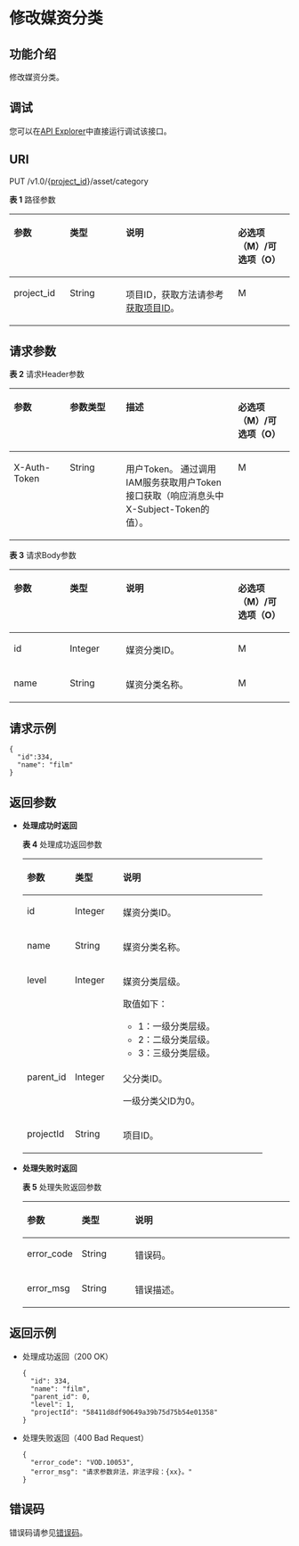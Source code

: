 # 修改媒资分类<a name="vod_04_0029"></a>

## 功能介绍<a name="zh-cn_topic_0128109932_zh-cn_topic_0127930921_section114814192538"></a>

修改媒资分类。

## 调试<a name="section1328823462119"></a>

您可以在[API Explorer](https://apiexplorer.developer.huaweicloud.com/apiexplorer/doc?product=VOD&api=modifyCategory)中直接运行调试该接口。

## URI<a name="zh-cn_topic_0128109932_zh-cn_topic_0127930921_section5241024145313"></a>

PUT /v1.0/\{[project\_id](获取项目ID.md)\}/asset/category

**表 1**  路径参数

<a name="table6869913124919"></a>
<table><thead align="left"><tr id="vod_04_0196_row58691013184917"><th class="cellrowborder" valign="top" width="20%" id="mcps1.2.5.1.1"><p id="vod_04_0196_p18869171324920"><a name="vod_04_0196_p18869171324920"></a><a name="vod_04_0196_p18869171324920"></a>参数</p>
</th>
<th class="cellrowborder" valign="top" width="20%" id="mcps1.2.5.1.2"><p id="vod_04_0196_p1386920134497"><a name="vod_04_0196_p1386920134497"></a><a name="vod_04_0196_p1386920134497"></a>类型</p>
</th>
<th class="cellrowborder" valign="top" width="40%" id="mcps1.2.5.1.3"><p id="vod_04_0196_p1386931394910"><a name="vod_04_0196_p1386931394910"></a><a name="vod_04_0196_p1386931394910"></a>说明</p>
</th>
<th class="cellrowborder" valign="top" width="20%" id="mcps1.2.5.1.4"><p id="vod_04_0196_p10869213144912"><a name="vod_04_0196_p10869213144912"></a><a name="vod_04_0196_p10869213144912"></a>必选项（M）/可选项（O）</p>
</th>
</tr>
</thead>
<tbody><tr id="vod_04_0196_row1586931374911"><td class="cellrowborder" valign="top" width="20%" headers="mcps1.2.5.1.1 "><p id="vod_04_0196_p14253192105011"><a name="vod_04_0196_p14253192105011"></a><a name="vod_04_0196_p14253192105011"></a>project_id</p>
</td>
<td class="cellrowborder" valign="top" width="20%" headers="mcps1.2.5.1.2 "><p id="vod_04_0196_p62548235018"><a name="vod_04_0196_p62548235018"></a><a name="vod_04_0196_p62548235018"></a>String</p>
</td>
<td class="cellrowborder" valign="top" width="40%" headers="mcps1.2.5.1.3 "><p id="vod_04_0196_p0254323500"><a name="vod_04_0196_p0254323500"></a><a name="vod_04_0196_p0254323500"></a>项目ID，获取方法请参考<a href="https://support.huaweicloud.com/usermanual-vod/vod_01_0058.html" target="_blank" rel="noopener noreferrer">获取项目ID</a>。</p>
</td>
<td class="cellrowborder" valign="top" width="20%" headers="mcps1.2.5.1.4 "><p id="vod_04_0196_p9936171618529"><a name="vod_04_0196_p9936171618529"></a><a name="vod_04_0196_p9936171618529"></a>M</p>
</td>
</tr>
</tbody>
</table>

## 请求参数<a name="zh-cn_topic_0128109932_zh-cn_topic_0127930921_section7297229175319"></a>

**表 2**  请求Header参数

<a name="HeaderParameter"></a>
<table><thead align="left"><tr id="vod_04_0196_row1359311223199"><th class="cellrowborder" valign="top" width="20%" id="mcps1.2.5.1.1"><p id="vod_04_0196_p959302213191"><a name="vod_04_0196_p959302213191"></a><a name="vod_04_0196_p959302213191"></a>参数</p>
</th>
<th class="cellrowborder" valign="top" width="20%" id="mcps1.2.5.1.2"><p id="vod_04_0196_p6594132291914"><a name="vod_04_0196_p6594132291914"></a><a name="vod_04_0196_p6594132291914"></a>参数类型</p>
</th>
<th class="cellrowborder" valign="top" width="40%" id="mcps1.2.5.1.3"><p id="vod_04_0196_p1659492213198"><a name="vod_04_0196_p1659492213198"></a><a name="vod_04_0196_p1659492213198"></a>描述</p>
</th>
<th class="cellrowborder" valign="top" width="20%" id="mcps1.2.5.1.4"><p id="vod_04_0196_p971659181911"><a name="vod_04_0196_p971659181911"></a><a name="vod_04_0196_p971659181911"></a>必选项（M）/可选项（O）</p>
</th>
</tr>
</thead>
<tbody><tr id="vod_04_0196_row5593132218192"><td class="cellrowborder" valign="top" width="20%" headers="mcps1.2.5.1.1 "><p id="vod_04_0196_p959417226199"><a name="vod_04_0196_p959417226199"></a><a name="vod_04_0196_p959417226199"></a>X-Auth-Token</p>
</td>
<td class="cellrowborder" valign="top" width="20%" headers="mcps1.2.5.1.2 "><p id="vod_04_0196_p5594132231911"><a name="vod_04_0196_p5594132231911"></a><a name="vod_04_0196_p5594132231911"></a>String</p>
</td>
<td class="cellrowborder" valign="top" width="40%" headers="mcps1.2.5.1.3 "><p id="vod_04_0196_p1159416229196"><a name="vod_04_0196_p1159416229196"></a><a name="vod_04_0196_p1159416229196"></a>用户Token。 通过调用IAM服务获取用户Token接口获取（响应消息头中X-Subject-Token的值）。</p>
</td>
<td class="cellrowborder" valign="top" width="20%" headers="mcps1.2.5.1.4 "><p id="vod_04_0196_p147114598193"><a name="vod_04_0196_p147114598193"></a><a name="vod_04_0196_p147114598193"></a>M</p>
</td>
</tr>
</tbody>
</table>

**表 3**  请求Body参数

<a name="zh-cn_topic_0128109932_zh-cn_topic_0127930921_table171512255292"></a>
<table><thead align="left"><tr id="zh-cn_topic_0128109932_zh-cn_topic_0127930921_row48218256295"><th class="cellrowborder" valign="top" width="20%" id="mcps1.2.5.1.1"><p id="zh-cn_topic_0128109932_zh-cn_topic_0127930921_p382525172912"><a name="zh-cn_topic_0128109932_zh-cn_topic_0127930921_p382525172912"></a><a name="zh-cn_topic_0128109932_zh-cn_topic_0127930921_p382525172912"></a>参数</p>
</th>
<th class="cellrowborder" valign="top" width="20%" id="mcps1.2.5.1.2"><p id="zh-cn_topic_0128109932_zh-cn_topic_0127930921_p782925162917"><a name="zh-cn_topic_0128109932_zh-cn_topic_0127930921_p782925162917"></a><a name="zh-cn_topic_0128109932_zh-cn_topic_0127930921_p782925162917"></a>类型</p>
</th>
<th class="cellrowborder" valign="top" width="40%" id="mcps1.2.5.1.3"><p id="zh-cn_topic_0128109932_zh-cn_topic_0127930921_p782725172910"><a name="zh-cn_topic_0128109932_zh-cn_topic_0127930921_p782725172910"></a><a name="zh-cn_topic_0128109932_zh-cn_topic_0127930921_p782725172910"></a>说明</p>
</th>
<th class="cellrowborder" valign="top" width="20%" id="mcps1.2.5.1.4"><p id="zh-cn_topic_0128109924_zh-cn_topic_0127930889_p41029017"><a name="zh-cn_topic_0128109924_zh-cn_topic_0127930889_p41029017"></a><a name="zh-cn_topic_0128109924_zh-cn_topic_0127930889_p41029017"></a>必选项（M）/可选项（O）</p>
</th>
</tr>
</thead>
<tbody><tr id="zh-cn_topic_0128109932_zh-cn_topic_0127930921_row12828257296"><td class="cellrowborder" valign="top" width="20%" headers="mcps1.2.5.1.1 "><p id="zh-cn_topic_0128109932_zh-cn_topic_0127930921_p11821125102918"><a name="zh-cn_topic_0128109932_zh-cn_topic_0127930921_p11821125102918"></a><a name="zh-cn_topic_0128109932_zh-cn_topic_0127930921_p11821125102918"></a>id</p>
</td>
<td class="cellrowborder" valign="top" width="20%" headers="mcps1.2.5.1.2 "><p id="zh-cn_topic_0128109932_zh-cn_topic_0127930921_p1182182516295"><a name="zh-cn_topic_0128109932_zh-cn_topic_0127930921_p1182182516295"></a><a name="zh-cn_topic_0128109932_zh-cn_topic_0127930921_p1182182516295"></a>Integer</p>
</td>
<td class="cellrowborder" valign="top" width="40%" headers="mcps1.2.5.1.3 "><p id="zh-cn_topic_0128109932_zh-cn_topic_0127930921_p1831025192916"><a name="zh-cn_topic_0128109932_zh-cn_topic_0127930921_p1831025192916"></a><a name="zh-cn_topic_0128109932_zh-cn_topic_0127930921_p1831025192916"></a>媒资分类ID。</p>
</td>
<td class="cellrowborder" valign="top" width="20%" headers="mcps1.2.5.1.4 "><p id="zh-cn_topic_0128109932_zh-cn_topic_0127930921_p1831425152918"><a name="zh-cn_topic_0128109932_zh-cn_topic_0127930921_p1831425152918"></a><a name="zh-cn_topic_0128109932_zh-cn_topic_0127930921_p1831425152918"></a>M</p>
</td>
</tr>
<tr id="zh-cn_topic_0128109932_zh-cn_topic_0127930921_row138342512913"><td class="cellrowborder" valign="top" width="20%" headers="mcps1.2.5.1.1 "><p id="zh-cn_topic_0128109932_zh-cn_topic_0127930921_p3831825142914"><a name="zh-cn_topic_0128109932_zh-cn_topic_0127930921_p3831825142914"></a><a name="zh-cn_topic_0128109932_zh-cn_topic_0127930921_p3831825142914"></a>name</p>
</td>
<td class="cellrowborder" valign="top" width="20%" headers="mcps1.2.5.1.2 "><p id="zh-cn_topic_0128109932_zh-cn_topic_0127930921_p168332517291"><a name="zh-cn_topic_0128109932_zh-cn_topic_0127930921_p168332517291"></a><a name="zh-cn_topic_0128109932_zh-cn_topic_0127930921_p168332517291"></a>String</p>
</td>
<td class="cellrowborder" valign="top" width="40%" headers="mcps1.2.5.1.3 "><p id="zh-cn_topic_0128109932_zh-cn_topic_0127930921_p183102532913"><a name="zh-cn_topic_0128109932_zh-cn_topic_0127930921_p183102532913"></a><a name="zh-cn_topic_0128109932_zh-cn_topic_0127930921_p183102532913"></a>媒资分类名称。</p>
</td>
<td class="cellrowborder" valign="top" width="20%" headers="mcps1.2.5.1.4 "><p id="zh-cn_topic_0128109932_zh-cn_topic_0127930921_p28319251291"><a name="zh-cn_topic_0128109932_zh-cn_topic_0127930921_p28319251291"></a><a name="zh-cn_topic_0128109932_zh-cn_topic_0127930921_p28319251291"></a>M</p>
</td>
</tr>
</tbody>
</table>

## 请求示例<a name="zh-cn_topic_0128109932_zh-cn_topic_0127930921_section1249493515311"></a>

```
{
  "id":334,
  "name": "film"
}
```

## 返回参数<a name="zh-cn_topic_0128109932_zh-cn_topic_0127930921_section162761640105314"></a>

-   **处理成功时返回**

    **表 4**  处理成功返回参数

    <a name="zh-cn_topic_0128109931_zh-cn_topic_0127930946_table1753205542518"></a>
    <table><thead align="left"><tr id="zh-cn_topic_0128109931_zh-cn_topic_0127930946_row16634195502512"><th class="cellrowborder" valign="top" width="20%" id="mcps1.2.4.1.1"><p id="zh-cn_topic_0128109931_zh-cn_topic_0127930946_p963414551252"><a name="zh-cn_topic_0128109931_zh-cn_topic_0127930946_p963414551252"></a><a name="zh-cn_topic_0128109931_zh-cn_topic_0127930946_p963414551252"></a>参数</p>
    </th>
    <th class="cellrowborder" valign="top" width="20%" id="mcps1.2.4.1.2"><p id="zh-cn_topic_0128109931_zh-cn_topic_0127930946_p4634455102513"><a name="zh-cn_topic_0128109931_zh-cn_topic_0127930946_p4634455102513"></a><a name="zh-cn_topic_0128109931_zh-cn_topic_0127930946_p4634455102513"></a>类型</p>
    </th>
    <th class="cellrowborder" valign="top" width="60%" id="mcps1.2.4.1.3"><p id="zh-cn_topic_0128109931_zh-cn_topic_0127930946_p1563415559252"><a name="zh-cn_topic_0128109931_zh-cn_topic_0127930946_p1563415559252"></a><a name="zh-cn_topic_0128109931_zh-cn_topic_0127930946_p1563415559252"></a>说明</p>
    </th>
    </tr>
    </thead>
    <tbody><tr id="zh-cn_topic_0128109931_zh-cn_topic_0127930946_row10634115519253"><td class="cellrowborder" valign="top" width="20%" headers="mcps1.2.4.1.1 "><p id="zh-cn_topic_0128109931_zh-cn_topic_0127930946_p1311204316265"><a name="zh-cn_topic_0128109931_zh-cn_topic_0127930946_p1311204316265"></a><a name="zh-cn_topic_0128109931_zh-cn_topic_0127930946_p1311204316265"></a>id</p>
    </td>
    <td class="cellrowborder" valign="top" width="20%" headers="mcps1.2.4.1.2 "><p id="zh-cn_topic_0128109931_zh-cn_topic_0127930946_p311224392616"><a name="zh-cn_topic_0128109931_zh-cn_topic_0127930946_p311224392616"></a><a name="zh-cn_topic_0128109931_zh-cn_topic_0127930946_p311224392616"></a>Integer</p>
    </td>
    <td class="cellrowborder" valign="top" width="60%" headers="mcps1.2.4.1.3 "><p id="zh-cn_topic_0128109931_zh-cn_topic_0127930946_p1811244314264"><a name="zh-cn_topic_0128109931_zh-cn_topic_0127930946_p1811244314264"></a><a name="zh-cn_topic_0128109931_zh-cn_topic_0127930946_p1811244314264"></a>媒资分类ID。</p>
    </td>
    </tr>
    <tr id="row1785317209242"><td class="cellrowborder" valign="top" width="20%" headers="mcps1.2.4.1.1 "><p id="zh-cn_topic_0128109931_zh-cn_topic_0127930946_p1113643162612"><a name="zh-cn_topic_0128109931_zh-cn_topic_0127930946_p1113643162612"></a><a name="zh-cn_topic_0128109931_zh-cn_topic_0127930946_p1113643162612"></a>name</p>
    </td>
    <td class="cellrowborder" valign="top" width="20%" headers="mcps1.2.4.1.2 "><p id="zh-cn_topic_0128109931_zh-cn_topic_0127930946_p151131543132612"><a name="zh-cn_topic_0128109931_zh-cn_topic_0127930946_p151131543132612"></a><a name="zh-cn_topic_0128109931_zh-cn_topic_0127930946_p151131543132612"></a>String</p>
    </td>
    <td class="cellrowborder" valign="top" width="60%" headers="mcps1.2.4.1.3 "><p id="zh-cn_topic_0128109931_zh-cn_topic_0127930946_p311374318262"><a name="zh-cn_topic_0128109931_zh-cn_topic_0127930946_p311374318262"></a><a name="zh-cn_topic_0128109931_zh-cn_topic_0127930946_p311374318262"></a>媒资分类名称。</p>
    </td>
    </tr>
    <tr id="row491416557241"><td class="cellrowborder" valign="top" width="20%" headers="mcps1.2.4.1.1 "><p id="zh-cn_topic_0128109931_zh-cn_topic_0127930946_p191134438260"><a name="zh-cn_topic_0128109931_zh-cn_topic_0127930946_p191134438260"></a><a name="zh-cn_topic_0128109931_zh-cn_topic_0127930946_p191134438260"></a>level</p>
    </td>
    <td class="cellrowborder" valign="top" width="20%" headers="mcps1.2.4.1.2 "><p id="zh-cn_topic_0128109931_zh-cn_topic_0127930946_p2113114352610"><a name="zh-cn_topic_0128109931_zh-cn_topic_0127930946_p2113114352610"></a><a name="zh-cn_topic_0128109931_zh-cn_topic_0127930946_p2113114352610"></a>Integer</p>
    </td>
    <td class="cellrowborder" valign="top" width="60%" headers="mcps1.2.4.1.3 "><p id="zh-cn_topic_0128109931_zh-cn_topic_0127930946_p1353131413273"><a name="zh-cn_topic_0128109931_zh-cn_topic_0127930946_p1353131413273"></a><a name="zh-cn_topic_0128109931_zh-cn_topic_0127930946_p1353131413273"></a>媒资分类层级。</p>
    <div class="p" id="p489121834311"><a name="p489121834311"></a><a name="p489121834311"></a>取值如下：<a name="zh-cn_topic_0128109931_zh-cn_topic_0127930946_ul752322117270"></a><a name="zh-cn_topic_0128109931_zh-cn_topic_0127930946_ul752322117270"></a><ul id="zh-cn_topic_0128109931_zh-cn_topic_0127930946_ul752322117270"><li>1：一级分类层级。</li><li>2：二级分类层级。</li><li>3：三级分类层级。</li></ul>
    </div>
    </td>
    </tr>
    <tr id="row693023952410"><td class="cellrowborder" valign="top" width="20%" headers="mcps1.2.4.1.1 "><p id="zh-cn_topic_0128109931_zh-cn_topic_0127930946_p1011424312261"><a name="zh-cn_topic_0128109931_zh-cn_topic_0127930946_p1011424312261"></a><a name="zh-cn_topic_0128109931_zh-cn_topic_0127930946_p1011424312261"></a>parent_id</p>
    </td>
    <td class="cellrowborder" valign="top" width="20%" headers="mcps1.2.4.1.2 "><p id="zh-cn_topic_0128109931_zh-cn_topic_0127930946_p1411418435264"><a name="zh-cn_topic_0128109931_zh-cn_topic_0127930946_p1411418435264"></a><a name="zh-cn_topic_0128109931_zh-cn_topic_0127930946_p1411418435264"></a>Integer</p>
    </td>
    <td class="cellrowborder" valign="top" width="60%" headers="mcps1.2.4.1.3 "><p id="zh-cn_topic_0128109931_zh-cn_topic_0127930946_p164531143202713"><a name="zh-cn_topic_0128109931_zh-cn_topic_0127930946_p164531143202713"></a><a name="zh-cn_topic_0128109931_zh-cn_topic_0127930946_p164531143202713"></a>父分类ID。</p>
    <p id="zh-cn_topic_0128109931_zh-cn_topic_0127930946_p61141843172620"><a name="zh-cn_topic_0128109931_zh-cn_topic_0127930946_p61141843172620"></a><a name="zh-cn_topic_0128109931_zh-cn_topic_0127930946_p61141843172620"></a>一级分类父ID为0。</p>
    </td>
    </tr>
    <tr id="row1951582613243"><td class="cellrowborder" valign="top" width="20%" headers="mcps1.2.4.1.1 "><p id="p5575121754411"><a name="p5575121754411"></a><a name="p5575121754411"></a>projectId</p>
    </td>
    <td class="cellrowborder" valign="top" width="20%" headers="mcps1.2.4.1.2 "><p id="p957561764416"><a name="p957561764416"></a><a name="p957561764416"></a>String</p>
    </td>
    <td class="cellrowborder" valign="top" width="60%" headers="mcps1.2.4.1.3 "><p id="p29784412914"><a name="p29784412914"></a><a name="p29784412914"></a>项目ID。</p>
    </td>
    </tr>
    </tbody>
    </table>

-   **处理失败时返回**

    **表 5**  处理失败返回参数

    <a name="table8107146194412"></a>
    <table><thead align="left"><tr id="row16107862441"><th class="cellrowborder" valign="top" width="20%" id="mcps1.2.4.1.1"><p id="p1412466124414"><a name="p1412466124414"></a><a name="p1412466124414"></a>参数</p>
    </th>
    <th class="cellrowborder" valign="top" width="20%" id="mcps1.2.4.1.2"><p id="p121241568444"><a name="p121241568444"></a><a name="p121241568444"></a>类型</p>
    </th>
    <th class="cellrowborder" valign="top" width="60%" id="mcps1.2.4.1.3"><p id="p1312414674420"><a name="p1312414674420"></a><a name="p1312414674420"></a>说明</p>
    </th>
    </tr>
    </thead>
    <tbody><tr id="row13124116124413"><td class="cellrowborder" valign="top" width="20%" headers="mcps1.2.4.1.1 "><p id="p11240634415"><a name="p11240634415"></a><a name="p11240634415"></a>error_code</p>
    </td>
    <td class="cellrowborder" valign="top" width="20%" headers="mcps1.2.4.1.2 "><p id="p414018615446"><a name="p414018615446"></a><a name="p414018615446"></a>String</p>
    </td>
    <td class="cellrowborder" valign="top" width="60%" headers="mcps1.2.4.1.3 "><p id="p161241669445"><a name="p161241669445"></a><a name="p161241669445"></a>错误码。</p>
    </td>
    </tr>
    <tr id="row01401168446"><td class="cellrowborder" valign="top" width="20%" headers="mcps1.2.4.1.1 "><p id="p171409604412"><a name="p171409604412"></a><a name="p171409604412"></a>error_msg</p>
    </td>
    <td class="cellrowborder" valign="top" width="20%" headers="mcps1.2.4.1.2 "><p id="p91404614444"><a name="p91404614444"></a><a name="p91404614444"></a>String</p>
    </td>
    <td class="cellrowborder" valign="top" width="60%" headers="mcps1.2.4.1.3 "><p id="p16140666447"><a name="p16140666447"></a><a name="p16140666447"></a>错误描述。</p>
    </td>
    </tr>
    </tbody>
    </table>


## 返回示例<a name="zh-cn_topic_0128109932_zh-cn_topic_0127930921_section1164111461532"></a>

-   处理成功返回（200 OK）

    ```
    {
      "id": 334,
      "name": "film",
      "parent_id": 0,
      "level": 1,
      "projectId": "58411d8df90649a39b75d75b54e01358"
    }
    ```

-   处理失败返回（400 Bad Request）

    ```
    {
      "error_code": "VOD.10053",
      "error_msg": "请求参数非法，非法字段：{xx}。"
    }
    ```


## 错误码<a name="section569214377267"></a>

错误码请参见[错误码](错误码.md)。

